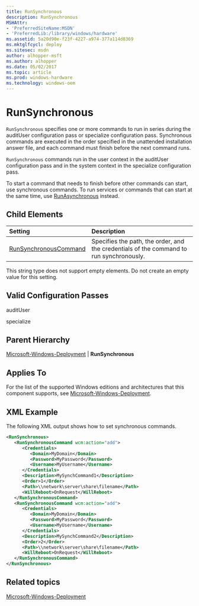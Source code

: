 ```yaml
---
title: RunSynchronous
description: RunSynchronous
MSHAttr:
- 'PreferredSiteName:MSDN'
- 'PreferredLib:/library/windows/hardware'
ms.assetid: 5a20d90e-f23f-4227-a974-377a114d8369
ms.mktglfcycl: deploy
ms.sitesec: msdn
author: alhopper-msft
ms.author: alhopper
ms.date: 05/02/2017
ms.topic: article
ms.prod: windows-hardware
ms.technology: windows-oem
---
```

# RunSynchronous

`RunSynchronous` specifies one or more commands to run in series during the auditUser configuration pass or specialize configuration pass. Synchronous commands are executed in the order specified in the unattended installation answer file, and each command must finish before the next command runs.

`RunSynchronous` commands run in the user context in the auditUser configuration pass and in the system context in the specialize configuration pass.

To start a command that needs to finish before other commands can start, use synchronous commands. To run services or commands that can start at the same time, use [RunAsynchronous](microsoft-windows-deployment-runasynchronous.md) instead.

## Child Elements

| Setting                 | Description                                                                           |
|:------------------------|:--------------------------------------------------------------------------------------|
| [RunSynchronousCommand](microsoft-windows-deployment-runsynchronous-runsynchronouscommand.md) | Specifies the path, the order, and the credentials of the command to run synchronously. |

This string type does not support empty elements. Do not create an empty value for this setting.

## Valid Configuration Passes

auditUser

specialize

## Parent Hierarchy

[Microsoft-Windows-Deployment](microsoft-windows-deployment.md) | **RunSynchronous**

## Applies To

For the list of the supported Windows editions and architectures that this component supports, see [Microsoft-Windows-Deployment](microsoft-windows-deployment.md).

## XML Example

The following XML output shows how to set synchronous commands.

```XML
<RunSynchronous>
   <RunSynchronousCommand wcm:action="add">
      <Credentials>
         <Domain>MyDomain</Domain>
         <Password>MyPassword</Password>
         <Username>MyUsername</Username>
      </Credentials>
      <Description>MySynchCommand1</Description>
      <Order>1</Order>
      <Path>\\network\server\share\filename</Path>
      <WillReboot>OnRequest</WillReboot>
   </RunSynchronousCommand>
   <RunSynchronousCommand wcm:action="add">
      <Credentials>
         <Domain>MyDomain</Domain>
         <Password>MyPassword</Password>
         <Username>MyUsername</Username>
      </Credentials>
      <Description>MySynchCommand2</Description>
      <Order>2</Order>
      <Path>\\network\server\share\filename</Path>
      <WillReboot>OnRequest</WillReboot>
   </RunSynchronousCommand>
</RunSynchronous>
```

## Related topics

[Microsoft-Windows-Deployment](microsoft-windows-deployment.md)
